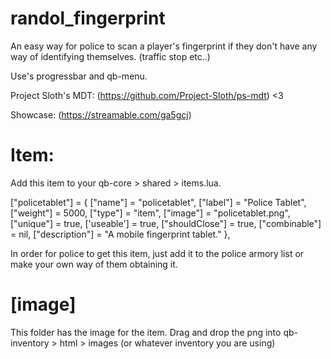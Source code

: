 # randol_fingerprint

An easy way for police to scan a player's fingerprint if they don't have any way of identifying themselves. (traffic stop etc..)

Use's progressbar and qb-menu.

Project Sloth's MDT: (https://github.com/Project-Sloth/ps-mdt) <3

Showcase: (https://streamable.com/ga5gcj)

# Item:

Add this item to your qb-core > shared > items.lua.

["policetablet"] = {
	["name"] = "policetablet",
	["label"] = "Police Tablet",
	["weight"] = 5000,
	["type"] = "item",
	["image"] = "policetablet.png",
	["unique"] = true,
	['useable'] = true,
	["shouldClose"] = true,
	["combinable"] = nil,
	["description"] = "A mobile fingerprint tablet."
},

In order for police to get this item, just add it to the police armory list or make your own way of them obtaining it.

# [image]

This folder has the image for the item. Drag and drop the png into qb-inventory > html > images (or whatever inventory you are using)

